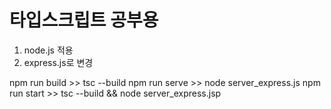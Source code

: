 # 타입스크립트 공부용
1. node.js 적용
2. express.js로 변경

npm run build >> tsc --build
npm run serve >> node server_express.js
npm run start >> tsc --build && node server_express.jsp
